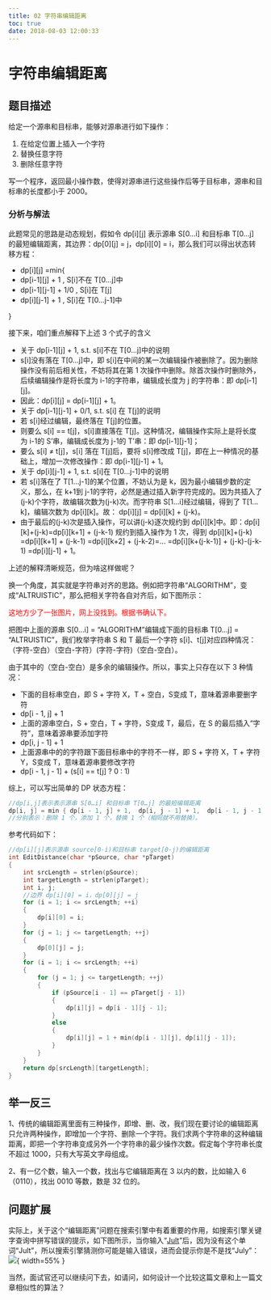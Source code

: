 ```yaml
---
title: 02 字符串编辑距离
toc: true
date: 2018-08-03 12:00:33
---
```

# 字符串编辑距离

## 题目描述

给定一个源串和目标串，能够对源串进行如下操作：
1. 在给定位置上插入一个字符
2. 替换任意字符
3. 删除任意字符

写一个程序，返回最小操作数，使得对源串进行这些操作后等于目标串，源串和目标串的长度都小于 2000。

### 分析与解法

此题常见的思路是动态规划，假如令 dp[i][j] 表示源串 S[0…i] 和目标串 T[0…j] 的最短编辑距离，其边界：dp[0][j] = j，dp[i][0] = i，那么我们可以得出状态转移方程：
 - dp[i][j] =min{
- dp[i-1][j] + 1 , S[i]不在 T[0…j]中
- dp[i-1][j-1] + 1/0 , S[i]在 T[j]
- dp[i][j-1] + 1 , S[i]在 T[0…j-1]中

}

接下来，咱们重点解释下上述 3 个式子的含义
 - 关于 dp[i-1][j] + 1, s.t. s[i]不在 T[0…j]中的说明
- s[i]没有落在 T[0…j]中，即 s[i]在中间的某一次编辑操作被删除了。因为删除操作没有前后相关性，不妨将其在第 1 次操作中删除。除首次操作时删除外，后续编辑操作是将长度为 i-1的字符串，编辑成长度为 j 的字符串：即 dp[i-1][j]。
- 因此：dp[i][j] = dp[i-1][j] + 1。
 - 关于 dp[i-1][j-1] + 0/1, s.t. s[i] 在 T[j]的说明
- 若 s[i]经过编辑，最终落在 T[j]的位置。
- 则要么 s[i] == t[j]，s[i]直接落在 T[j]。这种情况，编辑操作实际上是将长度为 i-1的 S’串，编辑成长度为 j-1的 T’串：即 dp[i-1][j-1]；
- 要么 s[i] ≠ t[j]，s[i] 落在 T[j]后，要将 s[i]修改成 T[j]，即在上一种情况的基础上，增加一次修改操作：即 dp[i-1][j-1] + 1。
 - 关于 dp[i][j-1] + 1, s.t. s[i]在 T[0…j-1]中的说明
- 若 s[i]落在了 T[1…j-1]的某个位置，不妨认为是 k，因为最小编辑步数的定义，那么，在 k+1到 j-1的字符，必然是通过插入新字符完成的。因为共插入了(j-k)个字符，故编辑次数为(j-k)次。而字符串 S[1…i]经过编辑，得到了 T[1…k]，编辑次数为 dp[i][k]。故： dp[i][j] = dp[i][k] + (j-k)。
- 由于最后的(j-k)次是插入操作，可以讲(j-k)逐次规约到 dp[i][k]中。即：dp[i][k]+(j-k)=dp[i][k+1] + (j-k-1)
规约到插入操作为 1 次，得到
dp[i][k]+(j-k)
	=dp[i][k+1] + (j-k-1)
	=dp[i][k+2] + (j-k-2)=…
	=dp[i][k+(j-k-1)] + (j-k)-(j-k-1)
	=dp[i][j-1] + 1。

上述的解释清晰规范，但为啥这样做呢？

换一个角度，其实就是字符串对齐的思路。例如把字符串“ALGORITHM”，变成“ALTRUISTIC”，那么把相关字符各自对齐后，如下图所示：

<span style="color:red;">这地方少了一张图片，网上没找到。根据书确认下。</span>

把图中上面的源串 S[0…i] = “ALGORITHM”编辑成下面的目标串 T[0…j] = “ALTRUISTIC”，我们枚举字符串 S 和 T 最后一个字符 s[i]、t[j]对应四种情况：（字符-空白）（空白-字符）(字符-字符)（空白-空白）。

由于其中的（空白-空白）是多余的编辑操作。所以，事实上只存在以下 3 种情况：
 - 下面的目标串空白，即 S + 字符 X，T + 空白，S变成 T，意味着源串要删字符
- dp[i - 1, j] + 1
 - 上面的源串空白，S + 空白，T + 字符，S变成 T，最后，在 S 的最后插入“字符”，意味着源串要添加字符
- dp[i, j - 1] + 1
 - 上面源串中的的字符跟下面目标串中的字符不一样，即 S + 字符 X，T + 字符 Y，S变成 T，意味着源串要修改字符
- dp[i - 1, j - 1] + (s[i] == t[j] ? 0 : 1)

综上，可以写出简单的 DP 状态方程：

```c
//dp[i,j]表示表示源串 S[0…i] 和目标串 T[0…j] 的最短编辑距离
dp[i, j] = min { dp[i - 1, j] + 1,  dp[i, j - 1] + 1,  dp[i - 1, j - 1] + (s[i] == t[j] ? 0 : 1) }
//分别表示：删除 1 个，添加 1 个，替换 1 个（相同就不用替换）。
```

参考代码如下：

```cpp
//dp[i][j]表示源串 source[0-i)和目标串 target[0-j)的编辑距离
int EditDistance(char *pSource, char *pTarget)
{
	int srcLength = strlen(pSource);
	int targetLength = strlen(pTarget);
	int i, j;
	//边界 dp[i][0] = i，dp[0][j] = j
	for (i = 1; i <= srcLength; ++i)
	{
		dp[i][0] = i;
	}
	for (j = 1; j <= targetLength; ++j)
	{
		dp[0][j] = j;
	}
	for (i = 1; i <= srcLength; ++i)
	{
		for (j = 1; j <= targetLength; ++j)
		{
			if (pSource[i - 1] == pTarget[j - 1])
			{
				dp[i][j] = dp[i - 1][j - 1];
			}
			else
			{
				dp[i][j] = 1 + min(dp[i - 1][j], dp[i][j - 1]);
			}
		}
	}
	return dp[srcLength][targetLength];
}
```

## 举一反三

1、传统的编辑距离里面有三种操作，即增、删、改，我们现在要讨论的编辑距离只允许两种操作，即增加一个字符、删除一个字符。我们求两个字符串的这种编辑距离，即把一个字符串变成另外一个字符串的最少操作次数。假定每个字符串长度不超过 1000，只有大写英文字母组成。

2、有一亿个数，输入一个数，找出与它编辑距离在 3 以内的数，比如输入 6（0110），找出 0010 等数，数是 32 位的。


## 问题扩展

实际上，关于这个“编辑距离”问题在搜索引擎中有着重要的作用，如搜索引擎关键字查询中拼写错误的提示，如下图所示，当你输入“[Jult](https://www.google.com.hk/search?hl=zh-CN&newwindow=1&safe=strict&site=&source=hp&q=Jult&btnK=Google+%E6%90%9C%E7%B4%A2)”后，因为没有这个单词“Jult”，所以搜索引擎猜测你可能是输入错误，进而会提示你是不是找“July”：
![](http://images.iterate.site/blog/image/180708/4JDIJ01LFc.png?imageslim){ width=55% }

当然，面试官还可以继续问下去，如请问，如何设计一个比较这篇文章和上一篇文章相似性的算法？
